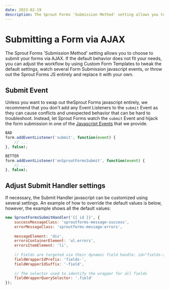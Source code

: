 ```yaml
---
date: 2023-02-19
description: The Sprout Forms 'Submission Method' setting allows you to choose to submit your forms via AJAX.
---
```


# Submitting a Form via AJAX

The Sprout Forms 'Submission Method' setting allows you to choose to submit your forms via AJAX. If the default behavior does not fit your needs, you can adjust the workflow by using Custom Form Templates to tweak the default settings, watch several Form Submission javascript events, or throw out the Sprout Forms JS entirely and replace it with your own.

## Submit Event

Unless you want to swap out theSprout Forms javascript entirely, we recommend that you don't add any Event Listeners to the `submit` Event as they can cause conflicts and unexpected behavior that can be hard to troubleshoot. Instead, let Sprout Forms watch the `submit` Event and hijack the form submission in one of the [Javascript Events](./javascript-events.md) that we provide.

``` javascript
BAD
form.addEventListener('submit', function(event) {
    // ...
}, false);

BETTER
form.addEventListener('onSproutFormsSubmit', function(event) {
    // ...
}, false);
```

## Adjust Submit Handler settings

If necessary, the Submit Handler javascript can be customized using several settings. An example of how to override the default values is below, however, the example shows all the default values:

``` javascript
new SproutFormsSubmitHandler('{{ id }}', {
    successMessageClass: 'sproutforms-message-success',
    errorMessageClass: 'sproutforms-message-errors',
    
    messageElement: 'div',
    errorsContainerElement: 'ul.errors',
    errorsItemElement: 'li',
    
    // Fields are targeted via their dynamic field handle: id="fields-{fieldHandle}-field"
    fieldWrapperIdPrefix: 'fields-',
    fieldWrapperIdSuffix: '-field',
    
    // The selector used to identify the wrapper for all fields
    fieldWrapperQuerySelector: '.field' 
});
```
